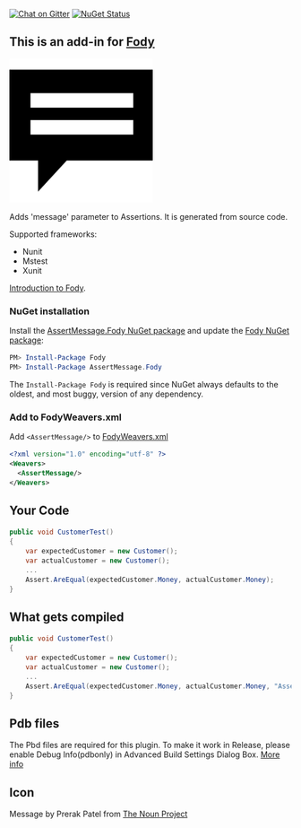 [![Chat on Gitter](https://img.shields.io/gitter/room/fody/fody.svg?style=flat)](https://gitter.im/Fody/Fody)
[![NuGet Status](http://img.shields.io/nuget/v/AssertMessage.Fody.svg?style=flat)](https://www.nuget.org/packages/AssertMessage.Fody/)

## This is an add-in for [Fody](https://github.com/Fody/Fody/) 

![Icon](https://raw.githubusercontent.com/Fody/AssertMessage/master/package_icon.png)

Adds 'message' parameter to Assertions. It is generated from source code.

Supported frameworks:

 * Nunit
 * Mstest
 * Xunit

[Introduction to Fody](http://github.com/Fody/Fody/wiki/SampleUsage).


### NuGet installation

Install the [AssertMessage.Fody NuGet package](https://nuget.org/packages/AssertMessage.Fody/) and update the [Fody NuGet package](https://nuget.org/packages/Fody/):

```powershell
PM> Install-Package Fody
PM> Install-Package AssertMessage.Fody
```

The `Install-Package Fody` is required since NuGet always defaults to the oldest, and most buggy, version of any dependency.


### Add to FodyWeavers.xml

Add `<AssertMessage/>` to [FodyWeavers.xml](https://github.com/Fody/Fody#add-fodyweaversxml)

```xml
<?xml version="1.0" encoding="utf-8" ?>
<Weavers>
  <AssertMessage/>
</Weavers>
```

## Your Code

```csharp
public void CustomerTest()
{
    var expectedCustomer = new Customer();
    var actualCustomer = new Customer();
    ...
    Assert.AreEqual(expectedCustomer.Money, actualCustomer.Money);
}
```


## What gets compiled

```csharp
public void CustomerTest()
{
    var expectedCustomer = new Customer();
    var actualCustomer = new Customer();
    ...
    Assert.AreEqual(expectedCustomer.Money, actualCustomer.Money, "Assert.AreEqual(expectedCustomer.Money, actualCustomer.Money);");
}
```


## Pdb files

The Pbd files are required for this plugin. To make it work in Release, please enable Debug Info(pdbonly) in Advanced Build Settings Dialog Box. [More info](https://msdn.microsoft.com/en-us/library/s4wcexbc.aspx)


## Icon

Message by Prerak Patel from [The Noun Project](http://thenounproject.com)
